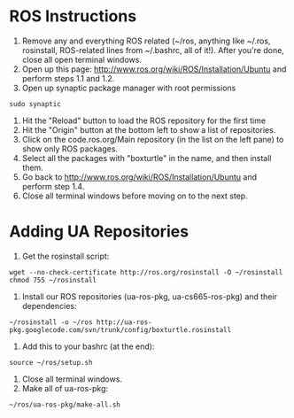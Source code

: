 # ROS Instructions #

  1. Remove any and everything ROS related (~/ros, anything like ~/.ros, rosinstall, ROS-related lines from ~/.bashrc, all of it!). After you're done, close all open terminal windows.
  1. Open up this page: http://www.ros.org/wiki/ROS/Installation/Ubuntu and perform steps 1.1 and 1.2.
  1. Open up synaptic package manager with root permissions
```
sudo synaptic
```
  1. Hit the "Reload" button to load the ROS repository for the first time
  1. Hit the "Origin" button at the bottom left to show a list of repositories.
  1. Click on the code.ros.org/Main repository (in the list on the left pane) to show only ROS packages.
  1. Select all the packages with "boxturtle" in the name, and then install them.
  1. Go back to http://www.ros.org/wiki/ROS/Installation/Ubuntu and perform step 1.4.
  1. Close all terminal windows before moving on to the next step.

# Adding UA Repositories #

  1. Get the rosinstall script:
```
wget --no-check-certificate http://ros.org/rosinstall -O ~/rosinstall
chmod 755 ~/rosinstall
```
  1. Install our ROS repositories (ua-ros-pkg, ua-cs665-ros-pkg) and their dependencies:
```
~/rosinstall -o ~/ros http://ua-ros-pkg.googlecode.com/svn/trunk/config/boxturtle.rosinstall
```
  1. Add this to your bashrc (at the end):
```
source ~/ros/setup.sh
```
  1. Close all terminal windows.
  1. Make all of ua-ros-pkg:
```
~/ros/ua-ros-pkg/make-all.sh
```